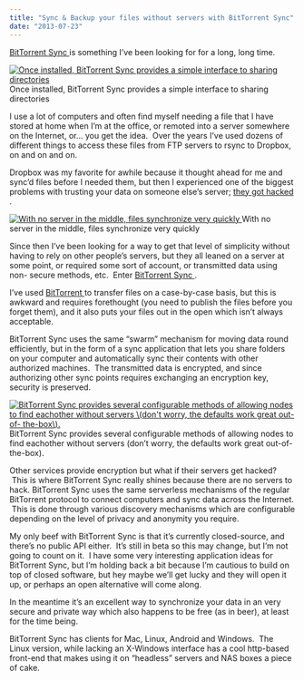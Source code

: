 ```yaml
---
title: "Sync & Backup your files without servers with BitTorrent Sync"
date: "2013-07-23"
---
```


<div class="content">
<p><a href="http://labs.bittorrent.com/experiments/sync.html" target="_blank"> BitTorrent Sync </a> is
something I’ve been looking for for a long, long time.</p>
<p><a href="http://www.gullicksonlaboratories.com/wp-content/uploads/2013/07/Screen-
Shot-2013-07-22-at-9.23.29-PM.png" target="_blank"> <img alt="Once installed, BitTorrent Sync provides a simple interface to sharing
directories" src="http://www.gullicksonlaboratories.com/wp-content/uploads/2013/07
/Screen-Shot-2013-07-22-at-9.23.29-PM-300x213.png"/>
</a> Once installed, BitTorrent Sync provides a
simple interface to sharing directories</p>
<p>I use a lot of computers and often find myself needing a file that I have
stored at home when I’m at the office, or remoted into a server somewhere on
the Internet, or… you get the idea.  Over the years I’ve used dozens of
different things to access these files from FTP servers to rsync to Dropbox,
on and on and on.</p>
<p>Dropbox was my favorite for awhile because it thought ahead for me and sync’d
files before I needed them, but then I experienced one of the biggest problems
with trusting your data on someone else’s server; <a href="http://news.cnet.com/8301-31921_3-20072755-281/dropbox-confirms-security-
glitch-no-password-required/" target="_blank"> they got hacked
</a> .</p>
<p><a href="http://www.gullicksonlaboratories.com/wp-content/uploads/2013/07/Screen-
Shot-2013-07-22-at-9.35.01-PM.png" target="_blank"> <img alt="With no server in the middle, files synchronize very
quickly" src="http://www.gullicksonlaboratories.com/wp-content/uploads/2013/07
/Screen-Shot-2013-07-22-at-9.35.01-PM-300x213.png"/>
</a> With no server in the middle, files
synchronize very quickly</p>
<p>Since then I’ve been looking for a way to get that level of simplicity without
having to rely on other people’s servers, but they all leaned on a server at
some point, or required some sort of account, or transmitted data using non-
secure methods, etc.  Enter <a href="http://labs.bittorrent.com/experiments/sync/technology.html" target="_blank"> BitTorrent Sync
</a> .</p>
<p>I’ve used <a href="http://www.bittorrent.com" target="_blank"> BitTorrent </a> to transfer files on a
case-by-case basis, but this is awkward and requires forethought (you need to
publish the files before you forget them), and it also puts your files out in
the open which isn’t always acceptable.</p>
<p>BitTorrent Sync uses the same “swarm” mechanism for moving data round
efficiently, but in the form of a sync application that lets you share folders
on your computer and automatically sync their contents with other authorized
machines.  The transmitted data is encrypted, and since authorizing other sync
points requires exchanging an encryption key, security is preserved.</p>
<p><a href="http://www.gullicksonlaboratories.com/wp-content/uploads/2013/07/Screen-
Shot-2013-07-22-at-9.32.01-PM.png" target="_blank"> <img alt="BitTorrent Sync provides several configurable methods of allowing nodes to
find eachother without servers \(don't worry, the defaults work great out-of-
the-box\)." src="http://www.gullicksonlaboratories.com/wp-content/uploads/2013/07
/Screen-Shot-2013-07-22-at-9.32.01-PM-278x300.png"/>
</a> BitTorrent Sync provides several
configurable methods of allowing nodes to find eachother without servers
(don’t worry, the defaults work great out-of-the-box).</p>
<p>Other services provide encryption but what if their servers get hacked?  This
is where BitTorrent Sync really shines because there are no servers to hack.
BitTorrent Sync uses the same serverless mechanisms of the regular BitTorrent
protocol to connect computers and sync data across the Internet.  This is done
through various discovery mechanisms which are configurable depending on the
level of privacy and anonymity you require.</p>
<p>My only beef with BitTorrent Sync is that it’s currently closed-source, and
there’s no public API either.  It’s still in beta so this may change, but I’m
not going to count on it.  I have some very interesting application ideas for
BitTorrent Sync, but I’m holding back a bit because I’m cautious to build on
top of closed software, but hey maybe we’ll get lucky and they will open it
up, or perhaps an open alternative will come along.</p>
<p>In the meantime it’s an excellent way to synchronize your data in an very
secure and private way which also happens to be free (as in beer), at least
for the time being.</p>
<p>BitTorrent Sync has clients for Mac, Linux, Android and Windows.  The Linux
version, while lacking an X-Windows interface has a cool http-based front-end
that makes using it on “headless” servers and NAS boxes a piece of cake.</p>
</div>
